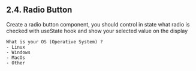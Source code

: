 ## 2.4. Radio Button

Create a radio button component, you should control in state what radio is checked with useState hook and show your selected value on the display


```
What is your OS (Operative System) ?
- Linux
- Windows
- MacOs
- Other
```